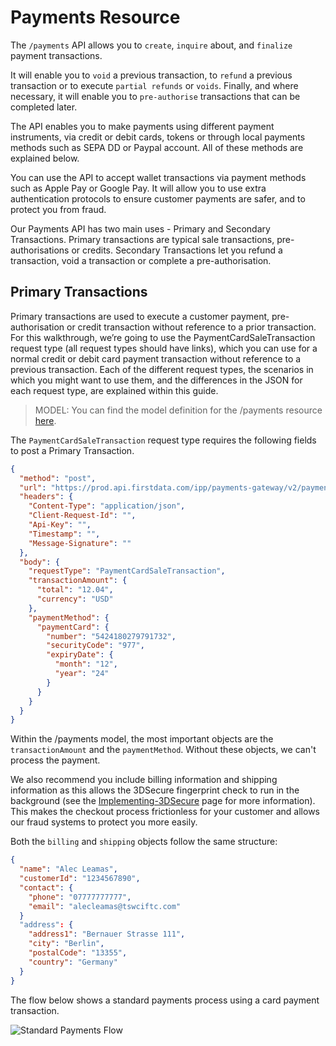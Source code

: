 # Payments Resource

The `/payments` API allows you to `create`, `inquire` about, and `finalize` payment transactions. 

It will enable you to `void` a previous transaction, to `refund` a previous transaction or to execute `partial refunds` or `voids`. Finally, and where necessary, it will enable you to `pre-authorise` transactions that can be completed later.

The API enables you to make payments using different payment instruments, via credit or debit cards, tokens or through local payments methods such as SEPA DD or Paypal account. All of these methods are explained below. 

You can use the API to accept wallet transactions via payment methods such as Apple Pay or Google Pay. It will allow you to use extra authentication protocols to ensure customer payments are safer, and to protect you from fraud.

Our Payments API has two main uses - Primary and Secondary Transactions. Primary transactions are typical sale transactions, pre-authorisations or credits. Secondary Transactions let you refund a transaction, void a transaction or complete a pre-authorisation. 

## Primary Transactions

Primary transactions are used to execute a customer payment, pre-authorisation or credit transaction without reference to a prior transaction. For this walkthrough, we’re going to use the PaymentCardSaleTransaction request type (all request types should have links), which you can use for a normal credit or debit card payment transaction without reference to a previous transaction. Each of the different request types, the scenarios in which you might want to use them, and the differences in the JSON for each request type, are explained within this guide.

<!-- theme: success -->

> MODEL: You can find the model definition for the /payments resource [here](https://docs.fiserv.com/docs/payments/reference/Payments.v1.yaml/paths/~1payments/post).

The `PaymentCardSaleTransaction` request type requires the following fields to post a Primary Transaction. 

```json
{
  "method": "post",
  "url": "https://prod.api.firstdata.com/ipp/payments-gateway/v2/payments",
  "headers": {
    "Content-Type": "application/json",
    "Client-Request-Id": "",
    "Api-Key": "",
    "Timestamp": "",
    "Message-Signature": ""
  },
  "body": {
    "requestType": "PaymentCardSaleTransaction",
    "transactionAmount": {
      "total": "12.04",
      "currency": "USD"
    },
    "paymentMethod": {
      "paymentCard": {
        "number": "5424180279791732",
        "securityCode": "977",
        "expiryDate": {
          "month": "12",
          "year": "24"
        }
      }
    }
  }
}
```

Within the /payments model, the most important objects are the `transactionAmount` and the `paymentMethod`. Without these objects, we can't process the payment. 

We also recommend you include billing information and shipping information as this allows the 3DSecure fingerprint check to run in the background (see the [Implementing-3DSecure](docs/Implementing-3DSecure.md) page for more information). This makes the checkout process frictionless for your customer and allows our fraud systems to protect you more easily. 

Both the `billing` and `shipping` objects follow the same structure:

```json
{
  "name": "Alec Leamas",
  "customerId": "1234567890",
  "contact": {
    "phone": "07777777777",
    "email": "alecleamas@tswciftc.com"
  }
  "address": {
    "address1": "Bernauer Strasse 111",
    "city": "Berlin",
    "postalCode": "13355",
    "country": "Germany"
  }
}
```

The flow below shows a standard payments process using a card payment transaction.

![Standard Payments Flow](../assets/images/paymentsProcessFlowDiagram.png) 

